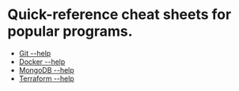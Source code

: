 # Quick-reference cheat sheets for popular programs.

- [Git --help](git--help.md)
- [Docker --help](docker--help.md)
- [MongoDB --help](mongodb--help.md)
- [Terraform --help](terraform--help.md)

